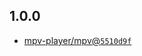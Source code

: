 ## 1.0.0

- [mpv-player/mpv@`5510d9f`](https://github.com/mpv-player/mpv/commit/5510d9f6632c009c398ce48a4d5a89c7f95efc96)
